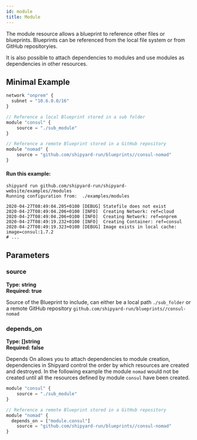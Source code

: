 ```yaml
---
id: module
title: Module
---
```


The module resource allows a blueprint to reference other files or blueprints. Blueprints can be referenced from the local file system or from GitHub repositoryies.

It is also possible to attach dependencies to modules and use modules as dependencies in other resources.


## Minimal Example

```javascript
network "onprem" {
  subnet = "10.6.0.0/16"
}

// Reference a local Blueprint stored in a sub folder
module "consul" {
	source = "./sub_module"
}

// Reference a remote Blueprint stored in a GitHub repository
module "nomad" {
	source = "github.com/shipyard-run/blueprints//consul-nomad"
}
```

#### Run this example:

```shell
shipyard run github.com/shipyard-run/shipyard-website/examples//modules
Running configuration from:  ./examples/modules

2020-04-27T08:49:04.205+0100 [DEBUG] Statefile does not exist
2020-04-27T08:49:04.206+0100 [INFO]  Creating Network: ref=cloud
2020-04-27T08:49:04.206+0100 [INFO]  Creating Network: ref=onprem
2020-04-27T08:49:19.232+0100 [INFO]  Creating Container: ref=consul
2020-04-27T08:49:19.323+0100 [DEBUG] Image exists in local cache: image=consul:1.7.2
# ...
```

## Parameters

### source
**Type: string**  
**Required: true**

Source of the Blueprint to include, can either be a local path `./sub_folder` or a remote GitHub repository `github.com/shipyard-run/blueprints//consul-nomad`

### depends_on
**Type: []string**  
**Required: false**

Depends On allows you to attach dependencies to module creation, dependencies in Shipyard control the order by which resources are created and destroyed. In the following example the module `nomad` would not be created until all the resources defined by module `consul` have been created.

```javascript
module "consul" {
	source = "./sub_module"
}

// Reference a remote Blueprint stored in a GitHub repository
module "nomad" {
  depends_on = ["module.consul"]
	source = "github.com/shipyard-run/blueprints//consul-nomad"
}
```